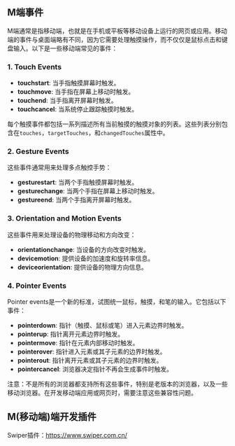 ## M端事件


M端通常是指移动端，也就是在手机或平板等移动设备上运行的网页或应用。移动端的事件与桌面端略有不同，因为它需要处理触摸操作，而不仅仅是鼠标点击和键盘输入。以下是一些移动端常见的事件：

### 1. Touch Events

- **touchstart**: 当手指触摸屏幕时触发。
- **touchmove**: 当手指在屏幕上移动时触发。
- **touchend**: 当手指离开屏幕时触发。
- **touchcancel**: 当系统停止跟踪触摸时触发。

每个触摸事件都包括一系列描述所有当前触摸的触摸对象的列表。这些列表分别包含在`touches`，`targetTouches`，和`changedTouches`属性中。

### 2. Gesture Events

这些事件通常用来处理多点触控手势：

- **gesturestart**: 当两个手指触摸屏幕时触发。
- **gesturechange**: 当两个手指在屏幕上移动时触发。
- **gestureend**: 当两个手指离开屏幕时触发。

### 3. Orientation and Motion Events

这些事件用来处理设备的物理移动和方向改变：

- **orientationchange**: 当设备的方向改变时触发。
- **devicemotion**: 提供设备的加速度和旋转率信息。
- **deviceorientation**: 提供设备的物理方向信息。

### 4. Pointer Events

Pointer events是一个新的标准，试图统一鼠标，触摸，和笔的输入。它包括以下事件：

- **pointerdown**: 指针（触摸、鼠标或笔）进入元素边界时触发。
- **pointerup**: 指针离开元素边界时触发。
- **pointermove**: 指针在元素内部移动时触发。
- **pointerover**: 指针进入元素或其子元素的边界时触发。
- **pointerout**: 指针离开元素或其子元素的边界时触发。
- **pointercancel**: 浏览器决定指针不再会生成事件时触发。

注意：不是所有的浏览器都支持所有这些事件，特别是老版本的浏览器，以及一些移动浏览器。在开发移动端应用或网页时，需要注意这些兼容性问题。



## M(移动端)端开发插件


Swiper插件：https://www.swiper.com.cn/

